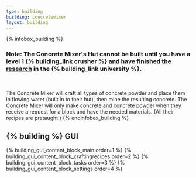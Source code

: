 ```yaml
---
type: building
building: concretemixer
layout: building
---
```

{% infobox_building %}
### Note: The Concrete Mixer's Hut cannot be built until you have a level 1 {% building_link crusher %} and have finished the [research](../../source/systems/research) in the {% building_link university %}.
<br>

The Concrete Mixer will craft all types of concrete powder and place them in flowing water (built in to their hut), then mine the resulting concrete. The Concrete Mixer will only make concrete and concrete powder when they receive a request for a block and have the needed materials. (All their recipes are pretaught.)
{% endinfobox_building %}

## {% building %} GUI

{% building_gui_content_block_main order=1 %}
{% building_gui_content_block_craftingrecipes order=2 %}
{% building_gui_content_block_tasks order=3 %}
{% building_gui_content_block_settings order=4 %}